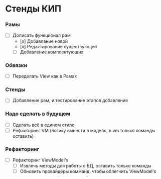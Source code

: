 # Стенды КИП

### Рамы
- [ ] Дописать функционал рам 
  - [х] Добавление новой
  - [х] Редактирование существующей
  - [ ] Добавление комплектующих  

### Обвязки
- [ ] Переделать View как в Рамах 

### Стенды 
- [ ] Добавление рам, и тестирование этапов добавления

### Надо сделать в будущем
- [ ] Сделать всё в едином стиле
- [ ] Рефакторинг VM (логику вынести в модель, в vm только команды оставить)

### Рефакторинг
- [ ] Рефакторинг ViewModel's
	-[ ] Извлечь методы для работы с БД, оставить только команды
	-[ ] Обновить провайдеры комманд, чтобы облегчить ViewModel's
